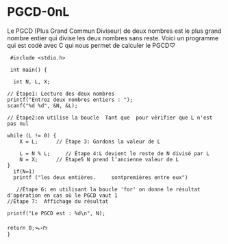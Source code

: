 # PGCD-0nL
Le PGCD (Plus Grand Commun Diviseur) de deux nombres est le plus grand nombre entier qui divise les deux nombres sans reste. Voici un programme qui est codé avec C qui nous permet de calculer le PGCD♡
            
     #include <stdio.h>
            
     int main() {

      int N, L, X;

    // Étape1: Lecture des deux nombres
    printf("Entrez deux nombres entiers : ");
    scanf("%d %d", &N, &L);

    // Étape2:on utilise la boucle  Tant que  pour vérifier que L n'est pas nul

    while (L != 0) {
        X = L;      // Étape 3: Gardons la valeur de L

        L = N % L;     // Étape 4:L devient le reste de N divisé par L
        N = X;      // Étape5 N prend l’ancienne valeur de L
    }
      if(N=1)
      printf ("les deux entières.     sontpremières entre eux")

       //Étape 6: en utilisant la boucle 'for' on donne le résultat d'opération en cas où le PGCD vaut 1
    //Étape 7:  Affichage du résultat

    printf("Le PGCD est : %d\n", N);

    return 0;ᯓ˖ᡣ𐭩
    }
